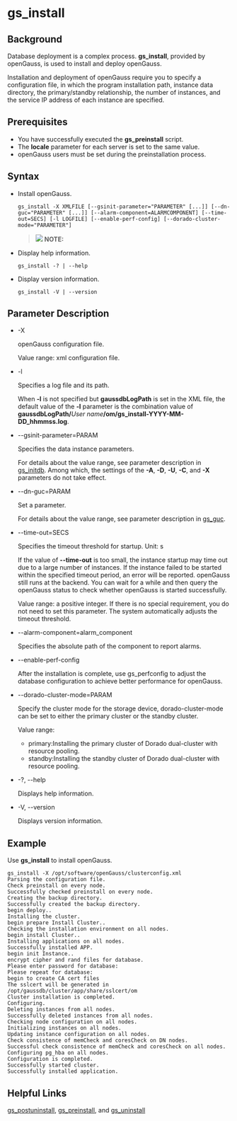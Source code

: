 # gs\_install<a name="EN-US_TOPIC_0249632258"></a>

## Background<a name="en-us_topic_0237152416_en-us_topic_0059778040_section551843134215"></a>

Database deployment is a complex process.  **gs\_install**, provided by openGauss, is used to install and deploy openGauss.

Installation and deployment of openGauss require you to specify a configuration file, in which the program installation path, instance data directory, the primary/standby relationship, the number of instances, and the service IP address of each instance are specified.

## Prerequisites<a name="en-us_topic_0237152416_en-us_topic_0059778040_sde0deda331f04a77b53c25695a919910"></a>

-   You have successfully executed the  **gs\_preinstall**  script.
-   The  **locale**  parameter for each server is set to the same value.
-   openGauss users must be set during the preinstallation process.

## Syntax<a name="en-us_topic_0237152416_en-us_topic_0059778040_sb4663fce66974c9dadbf543e4a7095ba"></a>

-   Install openGauss.

    ```
    gs_install -X XMLFILE [--gsinit-parameter="PARAMETER" [...]] [--dn-guc="PARAMETER" [...]] [--alarm-component=ALARMCOMPONENT] [--time-out=SECS] [-l LOGFILE] [--enable-perf-config] [--dorado-cluster-mode="PARAMETER"]   
    ```

    >![](public_sys-resources/icon-note.gif) **NOTE:** 

-   Display help information.

    ```
    gs_install -? | --help
    ```

-   Display version information.

    ```
    gs_install -V | --version
    ```


## Parameter Description<a name="en-us_topic_0237152416_en-us_topic_0059778040_s6aa938505b3b45808dbefdd1266efd76"></a>

- -X

  openGauss configuration file.

  Value range:  xml configuration file.

-   -l

    Specifies a log file and its path.

    When  **-l**  is not specified but  **gaussdbLogPath**  is set in the XML file, the default value of the  **-l**  parameter is the combination value of  **gaussdbLogPath/**_User name_**/om/gs\_install-YYYY-MM-DD\_hhmmss.log**.

-   --gsinit-parameter=PARAM

    Specifies the data instance parameters.

    For details about the value range, see parameter description in  [gs\_initdb](gs_initdb.md). Among which, the settings of the  **-A**,  **-D**,  **-U**,  **-C**, and  **-X**  parameters do not take effect.

-   --dn-guc=PARAM

    Set a parameter.

    For details about the value range, see parameter description in  [gs\_guc](gs_guc.md).

-   --time-out=SECS

    Specifies the timeout threshold for startup. Unit: s

    If the value of  **--time-out**  is too small, the instance startup may time out due to a large number of instances. If the instance failed to be started within the specified timeout period, an error will be reported. openGauss still runs at the backend. You can wait for a while and then query the openGauss status to check whether openGauss is started successfully.

    Value range: a positive integer. If there is no special requirement, you do not need to set this parameter. The system automatically adjusts the timeout threshold.

-   --alarm-component=alarm\_component

    Specifies the absolute path of the component to report alarms.

-   --enable-perf-config

    After the installation is complete, use gs_perfconfig to adjust the database configuration to achieve better performance for openGauss.

-   --dorado-cluster-mode=PARAM

    Specify the cluster mode for the storage device, dorado-cluster-mode can be set to either the primary cluster or the standby cluster.

    Value range:
    - primary:Installing the primary cluster of Dorado dual-cluster with resource pooling.
    - standby:Installing the standby cluster of Dorado dual-cluster with resource pooling.

-   -?, --help

    Displays help information.

-   -V, --version

    Displays version information.


## Example<a name="en-us_topic_0237152416_en-us_topic_0059778040_s9f6b00fff4334fdfaa38df725719b248"></a>

Use  **gs\_install**  to install openGauss.

```
gs_install -X /opt/software/openGauss/clusterconfig.xml
Parsing the configuration file.
Check preinstall on every node.
Successfully checked preinstall on every node.
Creating the backup directory.
Successfully created the backup directory.
begin deploy..
Installing the cluster.
begin prepare Install Cluster..
Checking the installation environment on all nodes.
begin install Cluster..
Installing applications on all nodes.
Successfully installed APP.
begin init Instance..
encrypt cipher and rand files for database.
Please enter password for database:
Please repeat for database:
begin to create CA cert files
The sslcert will be generated in /opt/gaussdb/cluster/app/share/sslcert/om
Cluster installation is completed.
Configuring.
Deleting instances from all nodes.
Successfully deleted instances from all nodes.
Checking node configuration on all nodes.
Initializing instances on all nodes.
Updating instance configuration on all nodes.
Check consistence of memCheck and coresCheck on DN nodes.
Successful check consistence of memCheck and coresCheck on all nodes.
Configuring pg_hba on all nodes.
Configuration is completed.
Successfully started cluster.
Successfully installed application.
```

## Helpful Links<a name="en-us_topic_0237152416_en-us_topic_0059778040_s07c0e1fb92454ab4aba383e142e6014d"></a>

[gs\_postuninstall](gs_postuninstall.md),  [gs\_preinstall](gs_preinstall.md), and  [gs\_uninstall](gs_uninstall.md)

